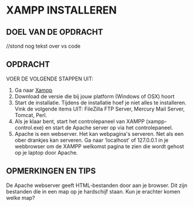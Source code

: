 # XAMPP INSTALLEREN

## DOEL VAN DE OPDRACHT

//stond nog tekst over vs code

## OPDRACHT

VOER DE VOLGENDE STAPPEN UIT:

1. Ga naar [Xampp](https://www.apachefriends.org/index.html)
2. Download de versie die bij jouw platform (Windows of OSX) hoort
3. Start de installatie. Tijdens de installatie hoef je niet alles te installeren. Vink de volgende items UIT: FileZilla FTP Server, Mercury Mail Server, Tomcat, Perl.
4. Als je klaar bent, start het controlepaneel van XAMPP (xampp-control.exe) en start de Apache server op via het controlepaneel.
5. Apache is een webserver. Het kan webpagina's serveren. Net als een ober drankjes kan serveren. Ga naar ‘localhost’ of 127.0.0.1 in je webbrowser om de XAMPP welkomst pagina te zien die wordt gehost op je laptop door Apache.

## OPMERKINGEN EN TIPS

De Apache webserver geeft HTML-bestanden door aan je browser. Dit zijn bestanden die in een map op je
hardschijf staan. Kun je erachter komen welke map?


<!--- ------------ DIT COMMENTAAR LATEN STAAN AUB ------------
------------------ ------------------------------ ------------
------------------ eagle ref:6233118
------------------ ------------------------------ ------------
------------------ DIT COMMENTAAR LATEN STAAN AUB -------- -->